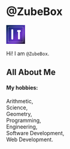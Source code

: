 # @ZubeBox

![](https://github.com/ZubeBox/ZubeBox/blob/About-Me/MiniProfileImage.png?raw=true)

Hi! I am `@ZubeBox`.

## All About Me

#### My hobbies:

Arithmetic,  
Science,  
Geometry,  
Programming,  
Engineering,  
Software Development,  
Web Development.
